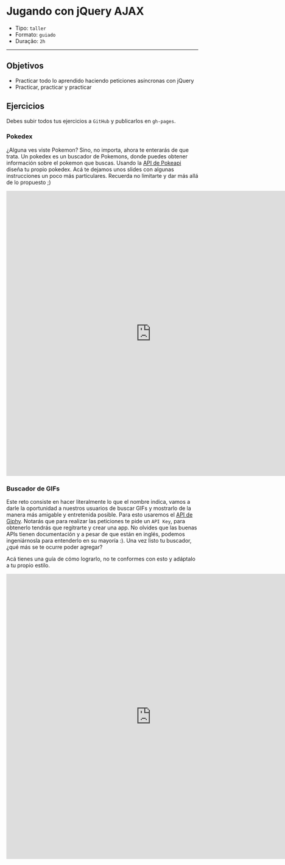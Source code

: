 # Jugando con jQuery AJAX

- Tipo: `taller`
- Formato: `guiado`
- Duração: `2h`

***

## Objetivos

- Practicar todo lo aprendido haciendo peticiones asíncronas con jQuery
- Practicar, practicar y practicar

## Ejercicios

Debes subir todos tus ejercicios a `GitHub` y publicarlos en `gh-pages`.

### Pokedex

¿Alguna ves viste Pokemon? Sino, no importa, ahora te enterarás de que trata.
Un pokedex es un buscador de Pokemons, donde puedes obtener información sobre
el pokemon que buscas. Usando la [API de Pokeapi](https://pokeapi.co/) diseña
tu propio pokedex. Acá te dejamos unos slides con algunas instrucciones un
poco más particulares. Recuerda no limitarte y dar más allá de lo propuesto ;)

<iframe src="https://docs.google.com/presentation/d/e/2PACX-1vTZUDMeEBLTwGHncLRRQzdq4qcQAsV8Q1XNIhJGG4N2QyzFVXgQqf2nZ0zp4U42mitojFEtDxU-Gcan/embed?start=false&loop=false&delayms=3000" frameborder="0" width="760" height="749" allowfullscreen="true" mozallowfullscreen="true" webkitallowfullscreen="true"></iframe>

### Buscador de GIFs

Este reto consiste en hacer literalmente lo que el nombre indica, vamos a darle
la oportunidad a nuestros usuarios de buscar GIFs y mostrarlo de la manera más
amigable y entretenida posible. Para esto usaremos el [API de Giphy](https://developers.giphy.com/). Notarás que para realizar las peticiones te
pide un `API Key`, para obtenerlo tendrás que regitrarte y crear una app. No
olvides que las buenas APIs tienen documentación y a pesar de que están en
inglés, podemos ingeniárnosla para entenderlo en su mayoría :). Una vez listo
tu buscador, ¿qué más se te ocurre poder agregar?

Acá tienes una guía de cómo lograrlo, no te conformes con esto y adáptalo a tu
propio estilo.

<iframe src="https://docs.google.com/presentation/d/e/2PACX-1vRabPxOEWBZZ5srO-SaZQ83flBF2Swt9iS2t54ycoJ1tdP07BGQrEuSxU6Uq_M1Cocwbc0UuetdW6PD/embed?start=false&loop=false&delayms=3000" frameborder="0" width="760" height="749" allowfullscreen="true" mozallowfullscreen="true" webkitallowfullscreen="true"></iframe>
